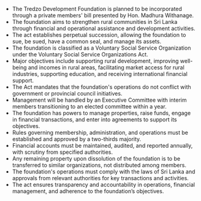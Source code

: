 - The Tredzo Development Foundation is planned to be incorporated through a private members' bill presented by Hon. Madhura Withanage.
- The foundation aims to strengthen rural communities in Sri Lanka through financial and operational assistance and development activities.
- The act establishes perpetual succession, allowing the foundation to sue, be sued, have a common seal, and manage its assets.
- The foundation is classified as a Voluntary Social Service Organization under the Voluntary Social Service Organizations Act.
- Major objectives include supporting rural development, improving well-being and incomes in rural areas, facilitating market access for rural industries, supporting education, and receiving international financial support.
- The Act mandates that the foundation's operations do not conflict with government or provincial council initiatives.
- Management will be handled by an Executive Committee with interim members transitioning to an elected committee within a year.
- The foundation has powers to manage properties, raise funds, engage in financial transactions, and enter into agreements to support its objectives.
- Rules governing membership, administration, and operations must be established and approved by a two-thirds majority.
- Financial accounts must be maintained, audited, and reported annually, with scrutiny from specified authorities.
- Any remaining property upon dissolution of the foundation is to be transferred to similar organizations, not distributed among members.
- The foundation's operations must comply with the laws of Sri Lanka and approvals from relevant authorities for key transactions and activities.
- The act ensures transparency and accountability in operations, financial management, and adherence to the foundation’s objectives.